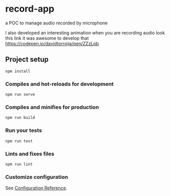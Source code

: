 # record-app

a POC to manage audio recorded by microphone

I also developed an interesting animation when you are recording audio look this link it was awesome to develop that https://codepen.io/davidtorroija/pen/ZZzLpb

## Project setup
```
npm install
```

### Compiles and hot-reloads for development
```
npm run serve
```

### Compiles and minifies for production
```
npm run build
```

### Run your tests
```
npm run test
```

### Lints and fixes files
```
npm run lint
```

### Customize configuration
See [Configuration Reference](https://cli.vuejs.org/config/).
